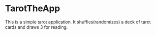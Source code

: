 # TarotTheApp
This is a simple tarot application. It shuffles(randomizes) a deck of tarot cards and draws 3 for reading.
